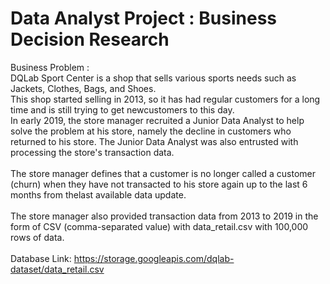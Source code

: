 # Data Analyst Project : Business Decision Research

Business Problem :
<br>DQLab Sport Center is a shop that sells various sports needs such as Jackets, Clothes, Bags, and Shoes.
<br>This shop started selling in 2013, so it has had regular customers for a long time and is still trying to get newcustomers to this day.
<br>In early 2019, the store manager recruited a Junior Data Analyst to help solve the problem at his store, namely the decline in customers who returned to his store. The Junior Data Analyst was also entrusted with
processing the store's transaction data. 
<br>
<br>The store manager defines that a customer is no longer called a customer (churn) when they have not transacted to his store again up to the last 6 months from thelast available data update.
<br>
<br>The store manager also provided transaction data from 2013 to 2019 in the form of CSV (comma-separated
value) with data_retail.csv with 100,000 rows of data.
<br>
<br>Database Link: https://storage.googleapis.com/dqlab-dataset/data_retail.csv
